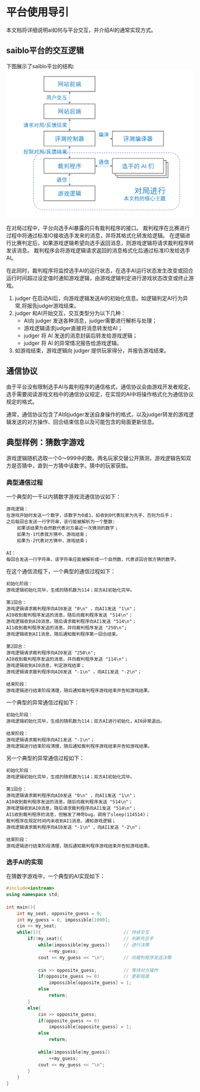 # 平台使用导引
本文档将详细说明ai如何与平台交互，并介绍AI的通常实现方式。

## saiblo平台的交互逻辑
下图展示了saiblo平台的结构:
![](imgs/saiblo-structure.png)

在对局过程中，平台向选手AI暴露的只有裁判程序的接口。 裁判程序在比赛进行过程中将通过标准IO接收选手发来的消息，并将其格式化转发给逻辑。 在逻辑进行比赛判定后，如果游戏逻辑希望向选手返回消息，则游戏逻辑将请求裁判程序转发该消息。 裁判程序会将游戏逻辑请求返回的消息格式化后通过标准IO发给选手AI。

在此同时，裁判程序将监控选手AI的运行状态，在选手AI运行状态发生改变或回合运行时间超过设定值时通知游戏逻辑，由游戏逻辑判定进行游戏状态改变或终止游戏。

1. judger 在启动AI后，向游戏逻辑发送AI的初始化信息。如逻辑判定AI行为异常,将报告judger游戏结束。
2. judger 和AI开始交互，交互类型分为以下几种：
      - AI向 judger 发送各种消息，judger需要进行解析与处理；
      - 游戏逻辑请求judger直接将消息转发给AI；
      - judger 将 AI 发送的消息封装后转发给游戏逻辑；
      - judger 将 AI 的异常情况报告给游戏逻辑。
3. 如游戏结束，游戏逻辑向 judger 提供玩家得分，并报告游戏结束。

## 通信协议
由于平台没有限制选手AI与裁判程序的通信格式，通信协议会由游戏开发者规定。 选手需要阅读游戏文档中的通信协议规定，在实现的AI中将操作格式化为通信协议规定的格式。

通常，通信协议包含了AI向judger发送自身操作的格式，以及judger转发的游戏逻辑发送的对方操作、回合结束信息以及可能包含的局面更新信息。


## 典型样例：猜数字游戏
游戏逻辑随机选取一个0～999中的数。两名玩家交替公开猜测，游戏逻辑告知双方是否猜中，直到一方猜中该数字。猜中的玩家获胜。
### 典型通信过程
一个典型的一千以内猜数字游戏流通信协议如下：
```
游戏逻辑：
在游戏开始时发送一个数字，该数字为0或1，如收到0代表玩家为先手，否则为后手；
之后每回合发送一行字符串，该行能被解析为一个整数:
    如果该结果为自然数代表对方最近一次猜测的数字；
    如果为-1代表我方猜中，游戏结束；
    如果为-2代表对方猜中，游戏结束；

AI：
每回合发送一行字符串，该字符串应能被解析成一个自然数，代表该回合我方猜的数字。
```

在这个通信流程下，一个典型的通信过程如下：
```
初始化阶段：
游戏逻辑初始化完毕，生成的随机数为114；双方AI初始化完毕。

第1回合：
游戏逻辑请求裁判程序向AI0发送 "0\n" ，向AI1发送 "1\n"；
AI0收到裁判程序发送的消息，随后向裁判程序发送 "514\n"；
游戏逻辑收到AI0消息，随后请求裁判程序向AI1发送 "514\n"；
AI1收到裁判程序发送的消息，并向裁判程序发送 "250\n";
游戏逻辑收到AI1消息，随后通知裁判程序第一回合结束。

第2回合：
游戏逻辑请求裁判程序向AI0发送 "250\n";
AI0收到裁判程序发送的消息，并向裁判程序发送 "114\n"；
游戏逻辑收到AI0消息，判定游戏结束；
游戏逻辑请求裁判程序向AI0发送 "-1\n" ，向AI1发送 "-2\n"；

结束阶段：
游戏逻辑进行结束阶段清理，随后通知裁判程序游戏结束并告知游戏结果。
```

一个典型的异常通信过程如下：
```
初始化阶段：
游戏逻辑初始化完毕，生成的随机数为114；双方AI进行初始化，AI0异常退出。

结束阶段：
游戏逻辑请求裁判程序向AI1发送 "-1\n"；
游戏逻辑进行结束阶段清理，随后通知裁判程序游戏结束并告知游戏结果。
```

另一个典型的异常通信过程如下：
```
初始化阶段：
游戏逻辑初始化完毕，生成的随机数为114；双方AI初始化完毕。

第1回合：
游戏逻辑请求裁判程序向AI0发送 "0\n" ，向AI1发送 "1\n"；
AI0收到裁判程序发送的消息，随后向裁判程序发送 "514\n"；
游戏逻辑收到AI0消息，随后请求裁判程序向AI1发送 "514\n"；
AI1收到裁判程序的消息，但触发了神奇bug，调用了sleep(114514)；
裁判程序在规定时间内未收到AI1消息，通知游戏逻辑；
游戏逻辑请求裁判程序向AI0发送 "-1\n" ，向AI1发送 "-2\n"；

结束阶段：
游戏逻辑进行结束阶段清理，随后通知裁判程序游戏结束并告知游戏结果。
```

### 选手AI的实现
在猜数字游戏中，一个典型的AI实现如下：
```cpp
#include<iostream>
using namespace std;

int main(){
    int my_seat, opposite_guess = 0;
    int my_guess = 0, impossible[1000];
    cin >> my_seat;
    while(1){                               // 持续交互
        if(!my_seat){                       // 判断先后手
            while(impossible[my_guess])     // 进行决策
                ++my_guess;                 
            cout << my_guess << "\n";       // 向裁判程序发送决策

            cin >> opposite_guess;          // 等待对方操作
            if(opposite_guess >= 0)         // 更新局面
                impossible[opposite_guess] = 1;
            else
                return;
        }
        else{
            cin >> opposite_guess;
            if(opposite_guess >= 0)
                impossible[opposite_guess] = 1;
            else
                return;

            while(impossible[my_guess])
                ++my_guess;
            cout << my_guess << "\n";
        }
    }
}
```